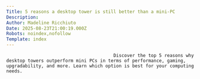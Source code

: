 ```yaml
---
Title: 5 reasons a desktop tower is still better than a mini-PC
Description: 
Author: Madeline Ricchiuto
Date: 2025-08-23T21:00:19.000Z
Robots: noindex,nofollow
Template: index
---
```


                                            Discover the top 5 reasons why desktop towers outperform mini PCs in terms of performance, gaming, upgradability, and more. Learn which option is best for your computing needs.
                                        